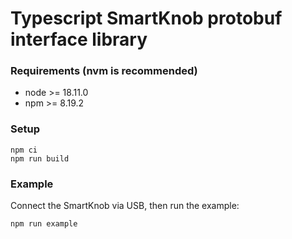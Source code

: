 # Typescript SmartKnob protobuf interface library

### Requirements (nvm is recommended)

- node >= 18.11.0
- npm >= 8.19.2

### Setup

```
npm ci
npm run build
```

### Example

Connect the SmartKnob via USB, then run the example:

```
npm run example
```

